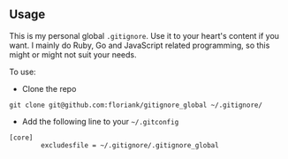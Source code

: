 ## Usage

This is my personal global `.gitignore`. Use it to your heart's content if you want. I mainly do Ruby, Go and JavaScript related programming, so this might or might not suit your needs.

To use:

- Clone the repo 

```
git clone git@github.com:floriank/gitignore_global ~/.gitignore/
```

- Add the following line to your `~/.gitconfig`

```
[core]
        excludesfile = ~/.gitignore/.gitignore_global
```


